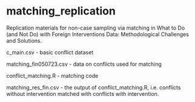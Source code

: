 # matching_replication
Replication materials for non-case sampling via matching in What to Do (and Not Do) with Foreign Interventions Data: Methodological Challenges and Solutions.

c_main.csv - basic conflict dataset

matching_fin050723.csv - data on conflicts used for matching

conflict_matching.R - matching code

matching_res_fin.csv - the output of conflict_matching.R, i.e. conflicts without intervention matched with conflicts with intervention.
